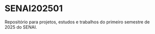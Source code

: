 # SENAI202501
Repositório para projetos, estudos e trabalhos do primeiro semestre de 2025 do SENAI.
